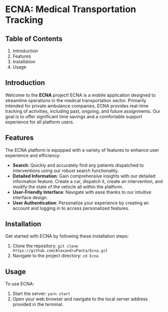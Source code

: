 # ECNA: Medical Transportation Tracking

## Table of Contents
1. Introduction
2. Features
3. Installation
4. Usage

## Introduction
Welcome to the **ECNA** project! ECNA is a mobile application designed to streamline operations in the medical transportation sector. Primarily intended for private ambulance companies, ECNA provides real-time tracking of activities, including past, ongoing, and future assignments. Our goal is to offer significant time savings and a comfortable support experience for all platform users.

## Features
The ECNA platform is equipped with a variety of features to enhance user experience and efficiency:

- **Search**: Quickly and accurately find any patients dispatched to interventions using our robust search functionality.
- **Detailed Information**: Gain comprehensive insights with our detailed information feature. Create a car, dispatch it, create an intervention, and modify the state of the vehicle all within the platform.
- **User-Friendly Interface**: Navigate with ease thanks to our intuitive interface design.
- **User Authentication**: Personalize your experience by creating an account and logging in to access personalized features.

## Installation
Get started with ECNA by following these installation steps:

1. Clone the repository: `git clone https://github.com/AlexandruPanta/Ecna.git`
2. Navigate to the project directory: `cd Ecna`

## Usage
To use ECNA:

1. Start the server: `yarn start`
2. Open your web browser and navigate to the local server address provided in the terminal.
